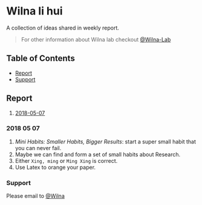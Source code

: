 # Wilna li hui
A collection of ideas shared in weekly report.
> For other information about Wilna lab checkout [@Wilna-Lab](#)

## Table of Contents

* [Report](#report)
* [Support](#support)

## Report

1. [2018-05-07](#2018-05-07)


### 2018 05 07

1. *Mini Habits: Smaller Habits, Bigger Results*: start a super small habit that you can never fail.
1. Maybe we can find and form a set of small habits about Research.
1. Either `Xing, ming` or `Ming Xing` is correct.
1. Use Latex to orange your paper.

### Support

Please email to [@Wilna](#balabala)
